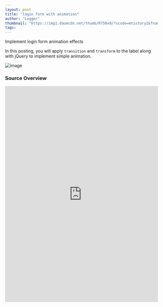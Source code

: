 ```yaml
---
layout: post
title: "login form with animation"
author: "Logger"
thumbnail: "https://img1.daumcdn.net/thumb/R750x0/?scode=mtistory2&fname=https%3A%2F%2Ft1.daumcdn.net%2Fcfile%2Ftistory%2F25223C4A5857B47019"
tags: 
---
```



Implement login form animation effects

In this posting, you will apply `transition` and `transform` to the label along with jQuery to implement simple animation.

![image](https://t1.daumcdn.net/cfile/tistory/25223C4A5857B47019)

### Source Overview

<iframe allowfullscreen="true" allowpaymentrequest="true" allowtransparency="true" class="cp_embed_iframe " frameborder="0" height="709" width="100%" name="cp_embed_1" scrolling="no" src="https://codepen.io/jaehee/embed/BQYXGb?height=709&amp;theme-id=19458&amp;slug-hash=BQYXGb&amp;default-tab=html&amp;user=jaehee&amp;embed-version=2&amp;pen-title=%EB%A1%9C%EA%B7%B8%EC%9D%B8%20%ED%8F%BC%20%EB%A0%88%EC%9D%B4%EB%B8%94%20%EC%95%A0%EB%8B%88%EB%A9%94%EC%9D%B4%EC%85%98&amp;name=cp_embed_1" style="width: 100%; overflow:hidden; display:block;" title="로그인 폼 레이블 애니메이션" loading="lazy" id="cp_embed_BQYXGb"></iframe>